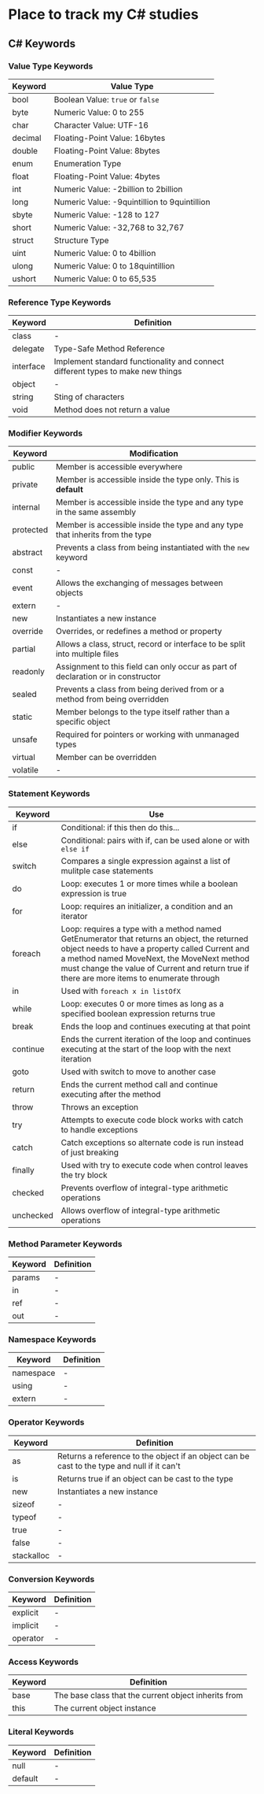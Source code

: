 # Place to track my C# studies

## C# Keywords
### Value Type Keywords
| Keyword | Value Type |
|---------|------------|
| bool | Boolean Value: ```true``` or ```false``` | 
| byte | Numeric Value: 0 to 255 |
| char | Character Value: UTF-16 |
| decimal | Floating-Point Value: 16bytes |
| double | Floating-Point Value: 8bytes|
| enum | Enumeration Type |
| float | Floating-Point Value: 4bytes |
| int | Numeric Value: -2billion to 2billion |
| long | Numeric Value: -9quintillion to 9quintillion |
| sbyte | Numeric Value: -128 to 127 |
| short | Numeric Value: -32,768 to 32,767 |
| struct | Structure Type |
| uint | Numeric Value: 0 to 4billion |
| ulong | Numeric Value: 0 to 18quintillion |
| ushort | Numeric Value: 0 to 65,535|

### Reference Type Keywords
| Keyword | Definition |
|---------|------------|
| class | - | 
| delegate | Type-Safe Method Reference | 
| interface | Implement standard functionality and connect different types to make new things | 
| object | - | 
| string | Sting of characters | 
| void | Method does not return a value | 

### Modifier Keywords
| Keyword | Modification |
|---------|------------|
| public | Member is accessible everywhere | 
| private | Member is accessible inside the type only. This is **default** |
| internal | Member is accessible inside the type and any type in the same assembly |
| protected | Member is accessible inside the type and any type that inherits from the type |
| abstract | Prevents a class from being instantiated with the ```new``` keyword |
| const | - |
| event | Allows the exchanging of messages between objects |
| extern | - |
| new | Instantiates a new instance  |
| override | Overrides, or redefines a method or property |
| partial | Allows a class, struct, record or interface to be split into multiple files  |
| readonly | Assignment to this field can only occur as part of declaration or in constructor |
| sealed | Prevents a class from being derived from or a method from being overridden |
| static | Member belongs to the type itself rather than a specific object |
| unsafe | Required for pointers or working with unmanaged types |
| virtual | Member can be overridden |
| volatile | - |  

### Statement Keywords
| Keyword | Use |
|---------|------------|
| if | Conditional: if this then do this... | 
| else | Conditional: pairs with if, can be used alone or with ```else if``` | 
| switch | Compares a single expression against a list of mulitple case statements | 
| do | Loop: executes 1 or more times while a boolean expression is true | 
| for | Loop: requires an initializer, a condition and an iterator | 
| foreach | Loop: requires a type with a method named GetEnumerator that returns an object, the returned object needs to have a property called Current and a method named MoveNext, the MoveNext method must change the value of Current and return true if there are more items to enumerate through | 
| in | Used with ```foreach x in listOfX``` | 
| while | Loop: executes 0 or more times as long as a specified boolean expression returns true  | 
| break | Ends the loop and continues executing at that point | 
| continue | Ends the current iteration of the loop and continues executing at the start of the loop with the next iteration | 
| goto | Used with switch to move to another case | 
| return | Ends the current method call and continue executing after the method | 
| throw | Throws an exception | 
| try | Attempts to execute code block works with catch to handle exceptions  | 
| catch | Catch exceptions so alternate code is run instead of just breaking | 
| finally | Used with try to execute code when control leaves the try block | 
| checked | Prevents overflow of integral-type arithmetic operations | 
| unchecked | Allows overflow of integral-type arithmetic operations | 

### Method Parameter Keywords
| Keyword | Definition |
|---------|------------|
| params | - | 
| in | - | 
| ref | - | 
| out | - | 

### Namespace Keywords
| Keyword | Definition |
|---------|------------|
| namespace | - | 
| using | - | 
| extern | - | 

### Operator Keywords
| Keyword | Definition |
|---------|------------|
| as | Returns a reference to the object if an object can be cast to the type and null if it can't | 
| is | Returns true if an object can be cast to the type | 
| new | Instantiates a new instance | 
| sizeof | - | 
| typeof | - | 
| true | - | 
| false | - | 
| stackalloc | - | 

### Conversion Keywords
| Keyword | Definition |
|---------|------------|
| explicit | - | 
| implicit | - | 
| operator | - | 

### Access Keywords
| Keyword | Definition |
|---------|------------|
| base | The base class that the current object inherits from  | 
| this | The current object instance | 

### Literal Keywords
| Keyword | Definition |
|---------|------------|
| null | - | 
| default | - | 
